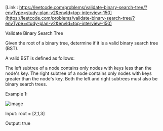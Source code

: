 [Link : https://leetcode.com/problems/validate-binary-search-tree/?envType=study-plan-v2&envId=top-interview-150](https://leetcode.com/problems/validate-binary-search-tree/?envType=study-plan-v2&envId=top-interview-150)

Validate Binary Search Tree


Given the root of a binary tree, determine if it is a valid binary search tree (BST).

A valid BST is defined as follows:

The left 
subtree
 of a node contains only nodes with keys less than the node's key.
The right subtree of a node contains only nodes with keys greater than the node's key.
Both the left and right subtrees must also be binary search trees.
 

Example 1:

![image](https://github.com/Viv0508/100-days-of-code/assets/95094911/4e098c5a-93fe-4d1e-a93d-fd6ff3378b10)

Input: root = [2,1,3]

Output: true
